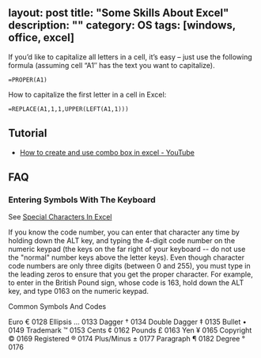 layout: post
title: "Some Skills About Excel"
description: ""
category: OS
tags: [windows, office, excel]
---

If you’d like to capitalize all letters in a cell, it’s easy – just use the following formula (assuming cell “A1″ has the text you want to capitalize).

    =PROPER(A1)

How to capitalize the first letter in a cell in Excel:

    =REPLACE(A1,1,1,UPPER(LEFT(A1,1)))

## Tutorial

- [How to create and use combo box in excel - YouTube](https://www.youtube.com/watch?v=VXlKM3YaWag)

## FAQ

### Entering Symbols With The Keyboard

See [Special Characters In Excel](http://www.cpearson.com/excel/chars.htm)

If you know the code number, you can enter that character any time by holding down the ALT key, and typing the 4-digit code number on the numeric keypad (the keys on the far right of your keyboard -- do not use the "normal" number keys above the letter keys).  Even though character code numbers are only three digits (between 0 and 255), you must type in the leading zeros to ensure that you get the proper character.   For example, to enter in the British Pound sign, whose code is 163, hold down the ALT key, and type 0163 on the numeric keypad.

Common Symbols And Codes

Euro                     €     0128
Ellipsis               …    0133
Dagger                †    0134
Double Dagger   ‡    0135
Bullet                    •     0149
Trademark         ™    0153
Cents                   ¢     0162
Pounds                £     0163
Yen                       ¥    0165
Copyright            ©     0169
Registered          ®    0174
Plus/Minus          ±     0177
Paragraph          ¶      0182
Degree               °       0176
